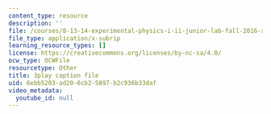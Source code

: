 ```yaml
---
content_type: resource
description: ''
file: /courses/8-13-14-experimental-physics-i-ii-junior-lab-fall-2016-spring-2017/6ebb5203ad206cb25897b2c936b33daf_cP0IeaqnAjU.srt
file_type: application/x-subrip
learning_resource_types: []
license: https://creativecommons.org/licenses/by-nc-sa/4.0/
ocw_type: OCWFile
resourcetype: Other
title: 3play caption file
uid: 6ebb5203-ad20-6cb2-5897-b2c936b33daf
video_metadata:
  youtube_id: null
---
```

